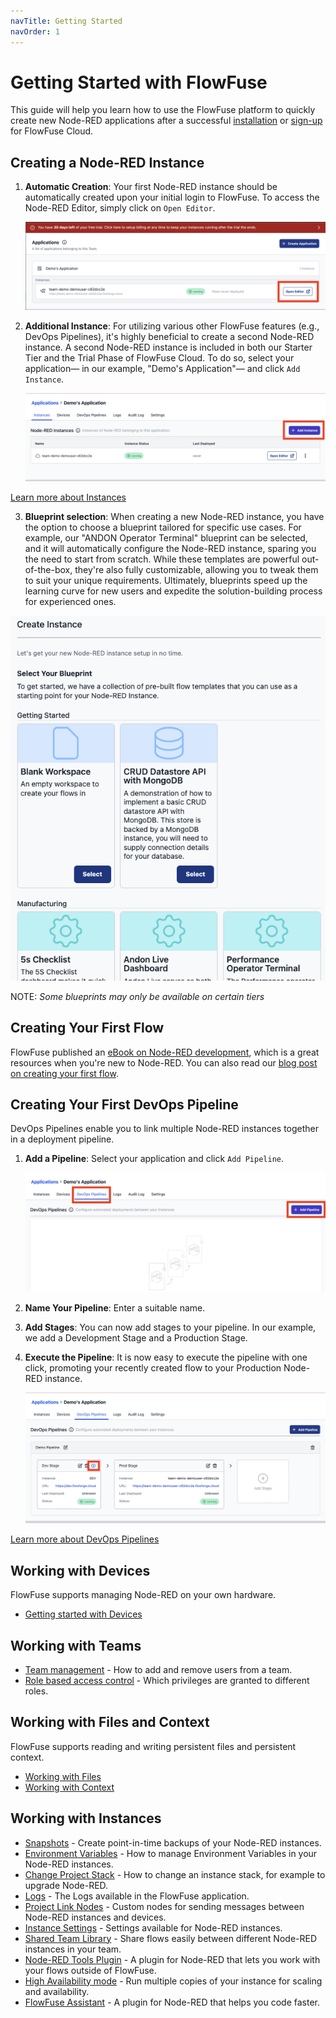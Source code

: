 ```yaml
---
navTitle: Getting Started
navOrder: 1
---
```


# Getting Started with FlowFuse

This guide will help you learn how to use the FlowFuse platform to quickly create new Node-RED applications after a successful [installation](/docs/install/introduction.md) or [sign-up](https://app.flowforge.com/account/create) for FlowFuse Cloud.

## Creating a Node-RED Instance

1. **Automatic Creation**: Your first Node-RED instance should be automatically created upon your initial login to FlowFuse. To access the Node-RED Editor, simply click on `Open Editor`.

    ![Open Editor](./images/getting-started/Open-Editor.png)

2. **Additional Instance**: For utilizing various other FlowFuse features (e.g., DevOps Pipelines), it's highly beneficial to create a second Node-RED instance. A second Node-RED instance is included in both our Starter Tier and the Trial Phase of FlowFuse Cloud. To do so, select your application— in our example, "Demo's Application"— and click `Add Instance`.

    ![Add Instance](./images/getting-started/Add-Instance.png)

[Learn more about Instances](#working-with-instances)

3. **Blueprint selection**: When creating a new Node-RED instance, you have the option to choose a blueprint tailored for specific use cases. For example, our "ANDON Operator Terminal" blueprint can be selected, and it will automatically configure the Node-RED instance, sparing you the need to start from scratch. While these templates are powerful out-of-the-box, they're also fully customizable, allowing you to tweak them to suit your unique requirements. Ultimately, blueprints speed up the learning curve for new users and expedite the solution-building process for experienced ones.

![Blueprint selection](./images/blueprint-selection.png)

NOTE: _Some blueprints may only be available on certain tiers_

## Creating Your First Flow

FlowFuse published an [eBook on Node-RED development](https://flowfuse.com/ebooks/beginner-guide-to-a-professional-nodered/), which is a great resources when you're new
to Node-RED. You can also read our [blog post on creating your first flow](https://flowfuse.com/blog/2023/01/getting-started-with-node-red/).

## Creating Your First DevOps Pipeline

DevOps Pipelines enable you to link multiple Node-RED instances together in a deployment pipeline.

1. **Add a Pipeline**: Select your application and click `Add Pipeline`.

    ![Add Pipeline](./images/getting-started/Add-Pipeline.png)

2. **Name Your Pipeline**: Enter a suitable name.

3. **Add Stages**: You can now add stages to your pipeline. In our example, we add a Development Stage and a Production Stage.

4. **Execute the Pipeline**: It is now easy to execute the pipeline with one click, promoting your recently created flow to your Production Node-RED instance.

    ![Execute Pipeline](./images/getting-started/Execute-Pipeline.png)

[Learn more about DevOps Pipelines](/docs/user/devops-pipelines/)

## Working with Devices 

FlowFuse supports managing Node-RED on your own hardware.

 - [Getting started with Devices](/docs/device-agent/introduction.md)

## Working with Teams

 - [Team management](/docs/user/team/README.md) - How to add and remove users from a team.
 - [Role based access control](/docs/user/team/README.md#role-based-access-control) - Which privileges are granted to different roles.

## Working with Files and Context

FlowFuse supports reading and writing persistent files and persistent context.

 - [Working with Files](/docs/user/filenodes.md)
 - [Working with Context](/docs/user/persistent-context.md)

 ## Working with Instances

 - [Snapshots](/docs/user/snapshots.md) - Create point-in-time backups of your Node-RED instances.
 - [Environment Variables](/docs/user/envvar.md) - How to manage Environment Variables in your Node-RED instances.
 - [Change Project Stack](/docs/user/changestack.md) - How to change an instance stack, for example to upgrade Node-RED.
 - [Logs](/docs/user/logs.md) - The Logs available in the FlowFuse application.
 - [Project Link Nodes](/docs/user/projectnodes.md) - Custom nodes for sending messages between Node-RED instances and devices.
 - [Instance Settings](/docs/user/instance-settings.md) - Settings available for Node-RED instances.
 - [Shared Team Library](/docs/user/shared-library.md) - Share flows easily between different Node-RED instances in your team.
 - [Node-RED Tools Plugin](/docs/migration/node-red-tools.md) - A plugin for Node-RED that lets you work with your flows outside of FlowFuse.
 - [High Availability mode](/docs/user/high-availability.md) - Run multiple copies of your instance for scaling and availability.
 - [FlowFuse Assistant](/docs/user/assistant.md) - A plugin for Node-RED that helps you code faster.
 
